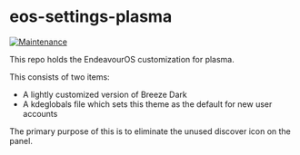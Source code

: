 # eos-settings-plasma
[![Maintenance](https://img.shields.io/maintenance/yes/2023.svg)]()

This repo holds the EndeavourOS customization for plasma.

This consists of two items:
* A lightly customized version of Breeze Dark
* A kdeglobals file which sets this theme as the default for new user accounts

The primary purpose of this is to eliminate the unused discover icon on the panel.
